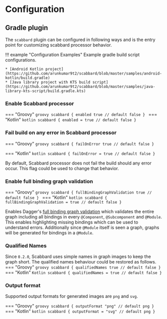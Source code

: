 # Configuration

## Gradle plugin

The `scabbard` plugin can be configured in following ways and is the entry point for customizing scabbard processor behavior.

!!! example "Configuration Examples"
    Example gradle build script configurations.

    * [Android Kotlin project](https://github.com/arunkumar9t2/scabbard/blob/master/samples/android-kotlin/build.gradle)
    * [Java library project with KTS build script](https://github.com/arunkumar9t2/scabbard/blob/master/samples/java-library-kts-script/build.gradle.kts)

### Enable Scabbard processor

=== "Groovy"
    ```groovy
    scabbard {
      enabled true // default false
    }
    ```
=== "Kotlin"
    ```kotlin
    scabbard {
      enabled = true // default false
    }
    ```

### Fail build on any error in Scabbard processor

=== "Groovy"
    ```groovy
    scabbard {
      failOnError true // default false
    }
    ```

=== "Kotlin"
    ```kotlin
    scabbard {
      failOnError = true // default false
    }
    ```

By default, Scabbard processor does not fail the build should any error occur. This flag could be used to change that behavior.

### Enable full binding graph validation

=== "Groovy"
    ```groovy
    scabbard {
      fullBindingGraphValidation true // default false
    }
    ```
=== "Kotlin"
    ```kotlin
    scabbard {
      fullBindingGraphValidation = true // default false
    }
    ```

Enables Dagger's [full binding graph validation](https://dagger.dev/compiler-options.html#full-binding-graph-validation) which validates the entire graph including all bindings in every `@Component`, `@Subcomponent` and `@Module`. This enables highlighting missing bindings which can be used to understand errors. Additionally since `@Module` itself is seen a graph, graphs will be generated for bindings in a `@Module`.

### Qualified Names

Since `0.2.0`, Scabbard uses simple names in graph images to keep the graph short. The qualified names behaviour could be restored as follows.
=== "Groovy"
    ```groovy
    scabbard {
      qualifiedNames true // default false
    }
    ```
=== "Kotlin"
    ```Kotlin
    scabbard {
      qualifiedNames = true // default false
    }
    ```

### Output format

Supported output formats for generated images are `png` and `svg`.

=== "Groovy"
    ```groovy
    scabbard {
      outputFormat "png" // default png
    }
    ```
=== "Kotlin"
    ```kotlin
    scabbard {
      outputFormat = "svg" // default png
    }
    ```